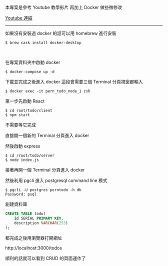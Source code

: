 本專案是參考 Youtube 教學影片
再加上 Docker 做些微修改

[Youtube 連結](https://www.youtube.com/watch?v=ldYcgPKEZC8)

---

如果沒有安裝過 docker 的話可以用 homebrew 進行安裝
```shell
$ brew cask install docker-desktop
```
<br>

在專案資料夾中啟動 docker

```shell
$ docker-compose up -d
```

下載並完成之後進入 docker
這段會需要三個 Terminal 分頁視窗都輸入

```shell
$ docker exec -it pern_todo_node_1 zsh
```

第一步先啟動 React

```shell
$ cd root/todo/client
$ npm start
```

不需要等它完成

直接開一個新的 Terminal 分頁進入 docker

然後啟動 express

```
$ cd /root/todo/server
$ node index.js
```

接著再開一個 Terminal 分頁進入 docker

然後利用 pgcli 進入 postgresql command line 模式

```pgsql
$ pgcli -U postgres perntodo -h db
Password: psql
```

創建資料庫
```sql
CREATE TABLE todo(
    id SERIAL PRIMARY KEY,
    description VARCHAR(255)
);
```

都完成之後用瀏覽器打開網址

http://localhost:3000/todos

順利的話就可以看到 CRUD 的頁面運作了
